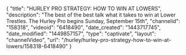 {
    "title": "HURLEY PRO STRATEGY: HOW TO WIN AT LOWERS",
    "description": "The best of the best talk what it takes to win at Lower Trestles. The Hurley Pro begins Sunday, September 15th",
    "channelid": "158318",
    "videoid": "6418490",
    "date_created": "1443717745",
    "date_modified": "1449857157",
    "type": "captivate",
    "layout": "channelVideo",
    "url": "\/hurley\/hurley-pro-strategy-how-to-win-at-lowers\/158318-6418490"
}